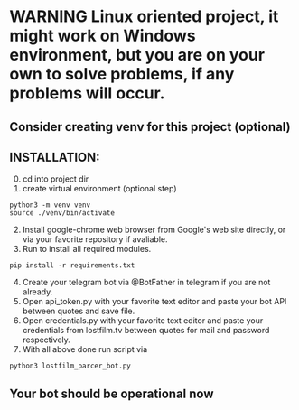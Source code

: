 # WARNING Linux oriented project, it might work on Windows environment, but you are on your own to solve problems, if any problems will occur.
## Consider creating venv for this project (optional)
## INSTALLATION:
0) cd into project dir
1) create virtual environment (optional step)
```
python3 -m venv venv
source ./venv/bin/activate
```
2) Install google-chrome web browser from Google's web site directly, or via your favorite repository if avaliable.
3) Run to install all required modules.
```
pip install -r requirements.txt
```
4) Create your telegram bot via @BotFather in telegram if you are not already.
5) Open api_token.py with your favorite text editor and paste your bot API between quotes and save file.
6) Open credentials.py with your favorite text editor and paste your credentials from lostfilm.tv between quotes for mail and password respectively.
7) With all above done run script via
```
python3 lostfilm_parcer_bot.py
```
## Your bot should be operational now
